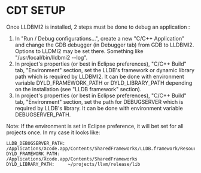 # CDT SETUP

Once LLDBMI2 is installed, 2 steps must be done to debug an application :

1. In "Run / Debug configurations...", create a new "C/C++ Application" and change the GDB debugger (in Debugger tab) from GDB to LLDBMI2. Options to LLDMI2 may be set there. Something like "/usr/local/bin/lldbmi2 --log".
2. In project's properties (or best in Eclipse preferences), "C/C++ Build" tab, "Environment" section, set the LLDB's framework or dynamic library path which is required by LLDBMI2. It can be done with environment variable DYLD_FRAMEWORK_PATH or DYLD_LIBRARY_PATH depending on the installation (see "LLDB framework" section).
3. In project's properties (or best in Eclipse preferences), "C/C++ Build" tab, "Environment" section, set the path for DEBUGSERVER which is required by LLDB's library. It can be done with environment variable DEBUGSERVER_PATH.

Note: If the environment is set in Eclipse preference, it will bet set for all projects once.
In my case it looks like:

    LLDB_DEBUGSERVER_PATH: /Applications/Xcode.app/Contents/SharedFrameworks/LLDB.framework/Resources/debugserver
    DYLD_FRAMEWORK_PATH:   /Applications/Xcode.app/Contents/SharedFrameworks
    DYLD_LIBRARY_PATH:     ~/projects/llvm/release/lib
